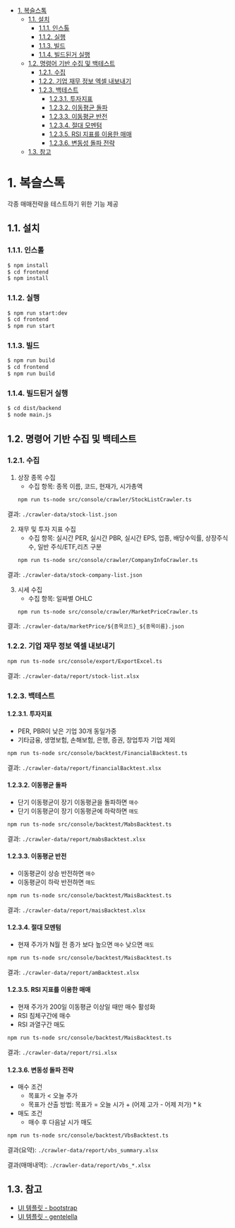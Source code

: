 - [1. 복슬스톡](#1-복슬스톡)
  - [1.1. 설치](#11-설치)
    - [1.1.1. 인스톨](#111-인스톨)
    - [1.1.2. 실행](#112-실행)
    - [1.1.3. 빌드](#113-빌드)
    - [1.1.4. 빌드된거 실행](#114-빌드된거-실행)
  - [1.2. 명령어 기반 수집 및 백테스트](#12-명령어-기반-수집-및-백테스트)
    - [1.2.1. 수집](#121-수집)
    - [1.2.2. 기업 재무 정보 엑셀 내보내기](#122-기업-재무-정보-엑셀-내보내기)
    - [1.2.3. 백테스트](#123-백테스트)
      - [1.2.3.1. 투자지표](#1231-투자지표)
      - [1.2.3.2. 이동평균 돌파](#1232-이동평균-돌파)
      - [1.2.3.3. 이동평균 반전](#1233-이동평균-반전)
      - [1.2.3.4. 절대 모멘텀](#1234-절대-모멘텀)
      - [1.2.3.5. RSI 지표를 이용한 매매](#1235-rsi-지표를-이용한-매매)
      - [1.2.3.6. 변동성 돌파 전략](#1236-변동성-돌파-전략)
  - [1.3. 참고](#13-참고)

# 1. 복슬스톡
각종 매매전략을 테스트하기 위한 기능 제공

## 1.1. 설치
### 1.1.1. 인스톨

```bash
$ npm install
$ cd frontend
$ npm install
```
### 1.1.2. 실행

```bash
$ npm run start:dev
$ cd frontend
$ npm run start
```

### 1.1.3. 빌드

```bash
$ npm run build
$ cd frontend
$ npm run build
```

### 1.1.4. 빌드된거 실행
```bash
$ cd dist/backend
$ node main.js
```

## 1.2. 명령어 기반 수집 및 백테스트
### 1.2.1. 수집
1. 상장 종목 수집
   - 수집 항목: 종목 이름, 코드, 현재가, 시가총액
   ```sh
   npm run ts-node src/console/crawler/StockListCrawler.ts
   ```
  결과: `./crawler-data/stock-list.json`

2. 재무 및 투자 지표 수집
   - 수집 항목: 실시간 PER, 실시간 PBR, 실시간 EPS, 업종, 배당수익률, 상장주식수, 일반 주식/ETF,리츠 구분
   ```sh
   npm run ts-node src/console/crawler/CompanyInfoCrawler.ts
   ```
  결과: `./crawler-data/stock-company-list.json`

3. 시세 수집
   - 수집 항목: 일짜별 OHLC
   ```sh
   npm run ts-node src/console/crawler/MarketPriceCrawler.ts
   ```
  결과: `./crawler-data/marketPrice/${종목코드}_${종목이름}.json`

### 1.2.2. 기업 재무 정보 엑셀 내보내기
```sh
npm run ts-node src/console/export/ExportExcel.ts
```
결과: `./crawler-data/report/stock-list.xlsx`

### 1.2.3. 백테스트
#### 1.2.3.1. 투자지표
- PER, PBR이 낮은 기업 30개 동일가중
- 기타금융, 생명보험, 손해보험, 은행, 증권, 창업투자 기업 제외
```sh
npm run ts-node src/console/backtest/FinancialBacktest.ts
```
결과: `./crawler-data/report/financialBacktest.xlsx`
#### 1.2.3.2. 이동평균 돌파
- 단기 이동평균이 장기 이동평균을 돌파하면 `매수`
- 단기 이동평균이 장기 이동평균에 하락하면 `매도`
```sh
npm run ts-node src/console/backtest/MabsBacktest.ts
```
결과: `./crawler-data/report/mabsBacktest.xlsx`
####  1.2.3.3. 이동평균 반전
- 이동평균이 상승 반전하면 `매수`
- 이동평균이 하락 반전하면 `매도`
```sh
npm run ts-node src/console/backtest/MaisBacktest.ts
```
결과: `./crawler-data/report/maisBacktest.xlsx`

#### 1.2.3.4. 절대 모멘텀
- 현재 주가가 N월 전 종가 보다 높으면 `매수` 낮으면 `매도`
```sh
npm run ts-node src/console/backtest/MaisBacktest.ts
```
결과: `./crawler-data/report/amBacktest.xlsx`

#### 1.2.3.5. RSI 지표를 이용한 매매
- 현재 주가가 200일 이동평균 이상일 때만 매수 활성화
- RSI 침체구간에 매수
- RSI 과열구간 매도
```sh
npm run ts-node src/console/backtest/MaisBacktest.ts
```
결과: `./crawler-data/report/rsi.xlsx`
#### 1.2.3.6. 변동성 돌파 전략
- 매수 조건
  - 목표가 < 오늘 주가
  - 목표가 산출 방법: 목표가 = 오늘 시가 + (어제 고가 - 어제 저가) * k
- 매도 조건
  - 매수 후 다음날 시가 매도
```sh
npm run ts-node src/console/backtest/VbsBacktest.ts
```
결과(요약): `./crawler-data/report/vbs_summary.xlsx`

결과(매매내역): `./crawler-data/report/vbs_*.xlsx`

## 1.3. 참고
- [UI 템플릿 - bootstrap](https://bootstrap-vue.js.org/)
- [UI 템플릿 - gentelella](https://github.com/ColorlibHQ/gentelella)
